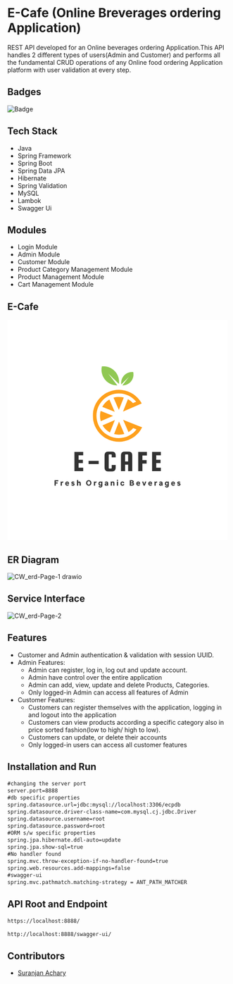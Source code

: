 # E-Cafe (Online Breverages ordering Application)
REST API developed for an Online beverages ordering Application.This API handles 2 different types of users(Admin and Customer) and performs all the fundamental CRUD operations of any Online food ordering Application platform with user validation at every step.

## Badges

![Badge](https://visitor-counter-badge.vercel.app/api/suranjanachary/ECP)

## Tech Stack
- Java
- Spring Framework
- Spring Boot
- Spring Data JPA
- Hibernate
- Spring Validation
- MySQL
- Lambok
- Swagger Ui

## Modules
- Login Module
- Admin Module
- Customer Module
- Product Category Management Module
- Product Management Module
- Cart Management Module


## E-Cafe

![CW_erd-Page-2](https://raw.githubusercontent.com/suranjanachary/ECP/main/e-cAFE%20(1).png)

## ER Diagram

![CW_erd-Page-1 drawio]()


## Service Interface

![CW_erd-Page-2]()



## Features

- Customer and Admin authentication & validation with session UUID.
- Admin Features:
  - Admin can register, log in, log out and update account.
  - Admin have control over the entire application
  - Admin can add, view, update and delete Products, Categories.
  - Only logged-in Admin can access all features of Admin
- Customer Features:
  - Customers can register themselves with the application, logging in and logout into the application
  - Customers can view products according a specific category also in price sorted fashion(low to high/ high to low).
  - Customers can update, or delete their accounts
  - Only logged-in users can access all customer features

## Installation and Run

```
#changing the server port
server.port=8888
#db specific properties
spring.datasource.url=jdbc:mysql://localhost:3306/ecpdb
spring.datasource.driver-class-name=com.mysql.cj.jdbc.Driver
spring.datasource.username=root
spring.datasource.password=root
#ORM s/w specific properties
spring.jpa.hibernate.ddl-auto=update
spring.jpa.show-sql=true
#No handler found
spring.mvc.throw-exception-if-no-handler-found=true
spring.web.resources.add-mappings=false
#swagger-ui
spring.mvc.pathmatch.matching-strategy = ANT_PATH_MATCHER
```

## API Root and Endpoint

```
https://localhost:8888/
```

```
http://localhost:8888/swagger-ui/
```

## Contributors

- [Suranjan Achary](https://github.com/suranjanachary)
